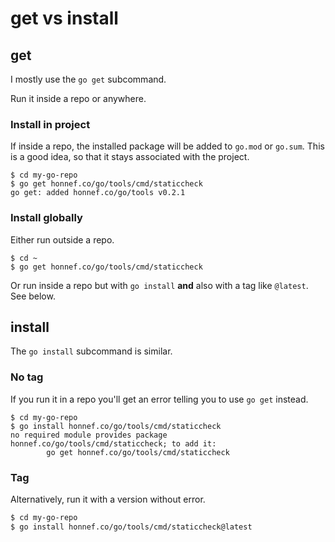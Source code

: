 # get vs install


## get

I mostly use the `go get` subcommand.

Run it inside a repo or anywhere.

### Install in project

If inside a repo, the installed package will be added to `go.mod` or `go.sum`. This is a good idea, so that it stays associated with the project.

```console
$ cd my-go-repo
$ go get honnef.co/go/tools/cmd/staticcheck
go get: added honnef.co/go/tools v0.2.1
```

### Install globally

Either run outside a repo.

```console
$ cd ~
$ go get honnef.co/go/tools/cmd/staticcheck
```

Or run inside a repo but with `go install` **and** also with a tag like `@latest`. See below.



## install

The `go install` subcommand is similar.

### No tag

If you run it in a repo you'll get an error telling you to use `go get` instead.

```console
$ cd my-go-repo
$ go install honnef.co/go/tools/cmd/staticcheck
no required module provides package honnef.co/go/tools/cmd/staticcheck; to add it:
        go get honnef.co/go/tools/cmd/staticcheck
```

### Tag

Alternatively, run it with a version without error.

```sh
$ cd my-go-repo
$ go install honnef.co/go/tools/cmd/staticcheck@latest
```

